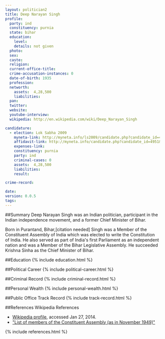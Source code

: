 ```yaml
---
layout: politician2
title: Deep Narayan Singh
profile: 
  party: ind
  constituency: purnia
  state: bihar
  education: 
    level: 
    details: not given
  photo: 
  sex: 
  caste: 
  religion: 
  current-office-title: 
  crime-accusation-instances: 0
  date-of-birth: 1935
  profession: 
  networth: 
    assets:  4,28,500
    liabilities: 
  pan: 
  twitter: 
  website: 
  youtube-interview: 
  wikipedia: http://en.wikipedia.com/wiki/Deep_Narayan_Singh

candidature: 
  - election: Lok Sabha 2009
    myneta-link: http://myneta.info/ls2009/candidate.php?candidate_id=4951
    affidavit-link: http://myneta.info/candidate.php?candidate_id=4951&scan=original
    expenses-link: 
    constituency: purnia 
    party: ind
    criminal-cases: 0
    assets:  4,28,500
    liabilities: 
    result:  

crime-record: 

date: 
version: 0.0.5
tags: 
---
```

##Summary
Deep Narayan Singh was an Indian politician, participant in the Indian independence movement, and a former Chief Minister of Bihar.

Born in Purantand, Bihar,[citation needed] Singh was a Member of the Constituent Assembly of India which was elected to write the Constitution of India. He also served as part of India's first Parliament as an independent nation and was a Member of the Bihar Legislative Assembly. He succeeded Krishna Sinha as the Chief Minister of Bihar.


##Education
{% include education.html %}


##Political Career
{% include political-career.html %}


##Criminal Record
{% include criminal-record.html %}


##Personal Wealth
{% include personal-wealth.html %}


##Public Office Track Record
{% include track-record.html %}


##References
Wikipedia References
- [Wikipedia profile]({{page.profile.wikipedia}}), accessed Jan 27, 2014.
- ["List of members of the Constituent Assembly (as in November 1949)"][wiki1]

[wiki1]: http://parliamentofindia.nic.in/ls/debates/members.htm#BIHAR


{% include references.html %}